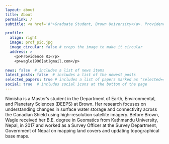```yaml
---
layout: about
title: About
permalink: /
subtitle: <a href='#'>Graduate Student, Brown University</a>. Providence, RI.

profile:
  align: right
  image: prof_pic.jpg
  image_circular: false # crops the image to make it circular
  address: >
    <p>Providence RI</p>
    <p>wagle1996[at]gmail.com</p>

news: false  # includes a list of news items
latest_posts: false  # includes a list of the newest posts
selected_papers: true # includes a list of papers marked as "selected={true}"
social: true  # includes social icons at the bottom of the page
---
```


Nimisha is a Master’s student in the Department of Earth, Environmental, and Planetary Sciences (DEEPS) at Brown. Her research focuses on understanding changes in surface water storage and connectivity across the Canadian Shield using high-resolution satellite imagery. Before Brown, Wagle received her B.E. degree in Geomatics from Kathmandu University, Nepal, in 2017 and worked as a Survey Officer at the Survey Department, Government of Nepal on mapping land covers and updating topographical base maps.


